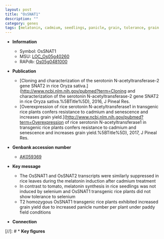 ```yaml
---
layout: post
title: "OsSNAT1"
description: ""
category: genes
tags: [melatonin, cadmium, seedlings, panicle, grain, tolerance, grain yield, yield]
---
```


* **Information**  
    + Symbol: OsSNAT1  
    + MSU: [LOC_Os05g40260](http://rice.uga.edu/cgi-bin/ORF_infopage.cgi?orf=LOC_Os05g40260)  
    + RAPdb: [Os05g0481000](https://rapdb.dna.affrc.go.jp/locus/?name=Os05g0481000)  

* **Publication**  
    + [Cloning and characterization of the serotonin N-acetyltransferase-2 gene SNAT2 in rice Oryza sativa.](http://www.ncbi.nlm.nih.gov/pubmed?term=Cloning and characterization of the serotonin N-acetyltransferase-2 gene SNAT2 in rice Oryza sativa.%5BTitle%5D), 2016, J Pineal Res.
    + [Overexpression of rice serotonin N-acetyltransferase1 in transgenic rice plants confers resistance to cadmium and senescence and increases grain yield.](http://www.ncbi.nlm.nih.gov/pubmed?term=Overexpression of rice serotonin N-acetyltransferase1 in transgenic rice plants confers resistance to cadmium and senescence and increases grain yield.%5BTitle%5D), 2017, J Pineal Res.

* **Genbank accession number**  
    + [AK059369](http://www.ncbi.nlm.nih.gov/nuccore/AK059369)

* **Key message**  
    + The OsSNAT1 and OsSNAT2 transcripts were similarly suppressed in rice leaves during the melatonin induction after cadmium treatment
    + In contrast to tomato, melatonin synthesis in rice seedlings was not induced by selenium and OsSNAT1 transgenic rice plants did not show tolerance to selenium
    + T2 homozygous OsSNAT1 transgenic rice plants exhibited increased grain yield due to increased panicle number per plant under paddy field conditions

* **Connection**  

[//]: # * **Key figures**  


